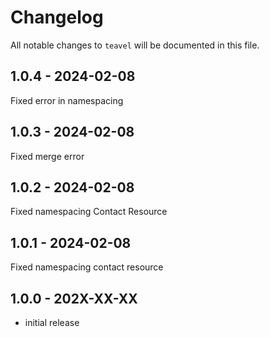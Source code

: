 # Changelog

All notable changes to `teavel` will be documented in this file.

## 1.0.4 - 2024-02-08

Fixed error in namespacing

## 1.0.3 - 2024-02-08

Fixed merge error

## 1.0.2 - 2024-02-08

Fixed namespacing Contact Resource

## 1.0.1 - 2024-02-08

Fixed namespacing contact resource

## 1.0.0 - 202X-XX-XX

- initial release
